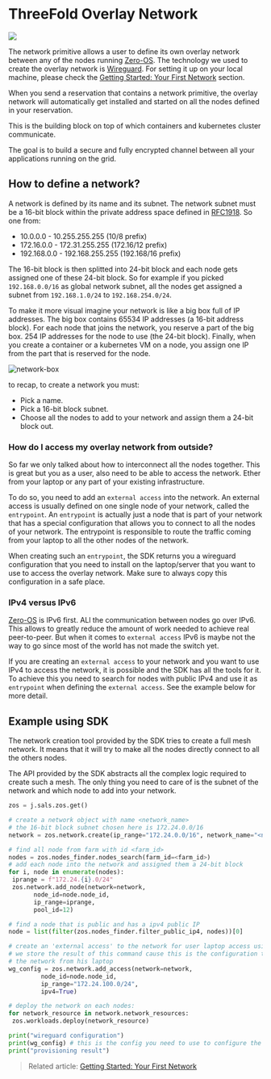 # ThreeFold Overlay Network

![](sdk__network_wireguard_logo.png  )

The network primitive allows a user to define its own overlay network between any of the nodes running [Zero-OS](threefold__zos). The technology we used to create the overlay network is [Wireguard](https://www.wireguard.com/). For setting it up on your local machine, please check the [Getting Started: Your First Network](sdk__getting_started_network.md) section. 

When you send a reservation that contains a network primitive, the overlay network will automatically get installed and started on all the nodes defined in your reservation.

This is the building block on top of which containers and kubernetes cluster communicate.

The goal is to build a secure and fully encrypted channel between all your applications running on the grid.

<!-- Broken link? -->
<!-- ![network](network2.png) -->

## How to define a network?

A network is defined by its name and its subnet. 
The network subnet must be a 16-bit block within the private address space defined in [RFC1918](https://tools.ietf.org/html/rfc1918). So one from:

* 10.0.0.0  - 10.255.255.255 (10/8 prefix)
* 172.16.0.0  - 172.31.255.255 (172.16/12 prefix)
* 192.168.0.0  - 192.168.255.255 (192.168/16 prefix)

The 16-bit block is then splitted into 24-bit block and each node gets assigned one of these 24-bit block. 
So for example if you picked `192.168.0.0/16` as global network subnet, all the nodes get assigned a subnet from `192.168.1.0/24` to `192.168.254.0/24`.

To make it more visual imagine your network is like a big box full of IP addresses. The big box contains 65534 IP addresses (a 16-bit address block). 
For each node that joins the network, you reserve a part of the big box. 254 IP addresses for the node to use (the 24-bit block).
Finally, when you create a container or a kubernetes VM on a node, you assign one IP from the part that is reserved for the node.

![network-box](sdk__network_box.png  )

to recap, to create a network you must:

* Pick a name.
* Pick a 16-bit block subnet.
* Choose all the nodes to add to your network and assign them a 24-bit block out.

### How do I access my overlay network from outside?

So far we only talked about how to interconnect all the nodes together. This is great but you as a user, also need to be able to access the network. Ether from your laptop or any part of your existing infrastructure.

To do so, you need to add an `external access` into the network. An external access is usually defined on one single node of your network, called the `entrypoint`.
An `entrypoint` is actually just a node that is part of your network that has a special configuration that allows you to connect to all the nodes of your network. The entrypoint is responsible to route the traffic coming from your laptop to all the other nodes of the network.

When creating such an `entrypoint`, the SDK returns you a wireguard configuration that you need to install on the laptop/server that you want to use to access the overlay network. Make sure to always copy this configuration in a safe place.

### IPv4 versus IPv6

[Zero-OS](threefold__zos) is IPv6 first. ALl the communication between nodes go over IPv6. This allows to greatly reduce the amount of work needed to achieve real peer-to-peer.
But when it comes to `external access` IPv6 is maybe not the way to go since most of the world has not made the switch yet.

If you are creating an `external access` to your network and you want to use IPv4 to access the network, it is possible and the SDK has all the tools for it.
To achieve this you need to search for nodes with public IPv4 and use it as `entrypoint` when defining the `external access`. See the example below for more detail.

## Example using SDK

The network creation tool provided by the SDK tries to create a full mesh network. It means that it will try to make all the nodes directly connect to all the others nodes.

The API provided by the SDK abstracts all the complex logic required to create such a mesh. The only thing you need to care of is the subnet of the network and which node to add into your network. 

``` python
zos = j.sals.zos.get()

# create a network object with name <network_name>
# the 16-bit block subnet chosen here is 172.24.0.0/16
network = zos.network.create(ip_range="172.24.0.0/16", network_name="<network_name>")

# find all node from farm with id <farm_id>
nodes = zos.nodes_finder.nodes_search(farm_id=<farm_id>)
# add each node into the network and assigned them a 24-bit block
for i, node in enumerate(nodes):
 iprange = f"172.24.{i}.0/24"
 zos.network.add_node(network=network,
       node_id=node.node_id,
       ip_range=iprange,
       pool_id=12)

# find a node that is public and has a ipv4 public IP
node = list(filter(zos.nodes_finder.filter_public_ip4, nodes))[0]

# create an 'external access' to the network for user laptop access using the public node as entrypoint
# we store the result of this command cause this is the configuration the user has to use to connect to
# the network from his laptop
wg_config = zos.network.add_access(network=network,
         node_id=node.node_id,
         ip_range="172.24.100.0/24",
         ipv4=True)

# deploy the network on each nodes:
for network_resource in network.network_resources:
 zos.workloads.deploy(network_resource)

print("wireguard configuration")
print(wg_config) # this is the config you need to use to configure the wireguard of your laptop
print("provisioning result")
```
> Related article: [Getting Started: Your First Network](sdk__getting_started_network.md)